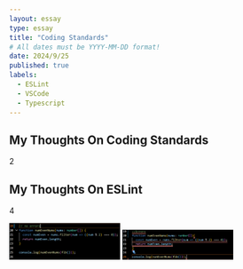 ```yaml
---
layout: essay
type: essay
title: "Coding Standards"
# All dates must be YYYY-MM-DD format!
date: 2024/9/25
published: true
labels:
  - ESLint
  - VSCode
  - Typescript
---
```


## My Thoughts On Coding Standards

2

## My Thoughts On ESLint

4

<img width="200px" class="rounded float-start pe-4" src="../img/Screenshot 2024-09-25 102632.png">
<img width="200px" class="rounded float-start pe-4" src="../img/Screenshot 2024-09-25 102700.png">
